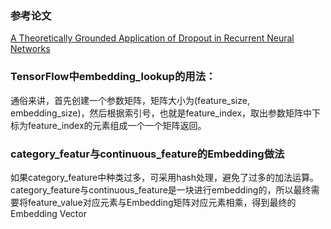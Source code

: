 ### 参考论文
[A Theoretically Grounded Application of Dropout in Recurrent Neural Networks](https://arxiv.org/pdf/1512.05287.pdf)

### TensorFlow中embedding_lookup的用法：
通俗来讲，首先创建一个参数矩阵，矩阵大小为(feature_size, embedding_size)，然后根据索引号，也就是feature_index，取出参数矩阵中下标为feature_index的元素组成一个一个矩阵返回。  

### category_featur与continuous_feature的Embedding做法
如果category_feature中种类过多，可采用hash处理，避免了过多的加法运算。  
category_feature与continuous_feature是一块进行embedding的，所以最终需要将feature_value对应元素与Embedding矩阵对应元素相乘，得到最终的Embedding Vector

